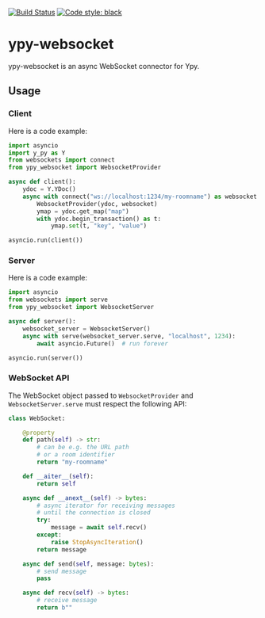 [![Build Status](https://github.com/y-crdt/ypy-websocket/workflows/CI/badge.svg)](https://github.com/y-crdt/ypy-websocket/actions)
[![Code style: black](https://img.shields.io/badge/code%20style-black-000000.svg)](https://github.com/psf/black)


# ypy-websocket

ypy-websocket is an async WebSocket connector for Ypy.

## Usage

### Client

Here is a code example:

```py
import asyncio
import y_py as Y
from websockets import connect
from ypy_websocket import WebsocketProvider

async def client():
    ydoc = Y.YDoc()
    async with connect("ws://localhost:1234/my-roomname") as websocket:
        WebsocketProvider(ydoc, websocket)
        ymap = ydoc.get_map("map")
        with ydoc.begin_transaction() as t:
            ymap.set(t, "key", "value")

asyncio.run(client())
```

### Server

Here is a code example:

```py
import asyncio
from websockets import serve
from ypy_websocket import WebsocketServer

async def server():
    websocket_server = WebsocketServer()
    async with serve(websocket_server.serve, "localhost", 1234):
        await asyncio.Future()  # run forever

asyncio.run(server())
```

### WebSocket API

The WebSocket object passed to `WebsocketProvider` and `WebsocketServer.serve` must respect the
following API:

```py
class WebSocket:

    @property
    def path(self) -> str:
        # can be e.g. the URL path
        # or a room identifier
        return "my-roomname"

    def __aiter__(self):
        return self

    async def __anext__(self) -> bytes:
        # async iterator for receiving messages
        # until the connection is closed
        try:
            message = await self.recv()
        except:
            raise StopAsyncIteration()
        return message

    async def send(self, message: bytes):
        # send message
        pass

    async def recv(self) -> bytes:
        # receive message
        return b""
```
